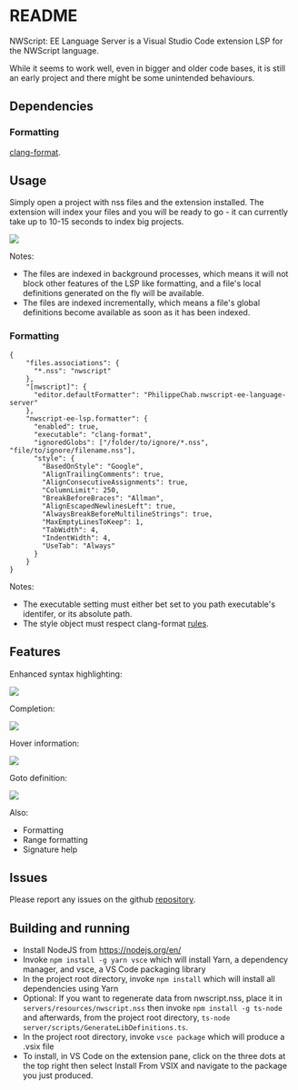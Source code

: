 # README

NWScript: EE Language Server is a Visual Studio Code extension LSP for the NWScript language.

While it seems to work well, even in bigger and older code bases, it is still an early project and there might be some unintended behaviours.

## Dependencies

### Formatting

[clang-format](https://clang.llvm.org/docs/ClangFormat.html).

## Usage

Simply open a project with nss files and the extension installed. The extension will index your files and you will be ready to go - it can currently take up to 10-15 seconds to index big projects.

![](https://i.imgur.com/DKn8znH.png)

Notes:

- The files are indexed in background processes, which means it will not block other features of the LSP like formatting, and a file's local definitions generated on the fly will be available.
- The files are indexed incrementally, which means a file's global definitions become available as soon as it has been indexed.

### Formatting

```
{
    "files.associations": {
      "*.nss": "nwscript"
    },
    "[nwscript]": {
      "editor.defaultFormatter": "PhilippeChab.nwscript-ee-language-server"
    },
    "nwscript-ee-lsp.formatter": {
      "enabled": true,
      "executable": "clang-format",
      "ignoredGlobs": ["/folder/to/ignore/*.nss", "file/to/ignore/filename.nss"],
      "style": {
        "BasedOnStyle": "Google",
        "AlignTrailingComments": true,
        "AlignConsecutiveAssignments": true,
        "ColumnLimit": 250,
        "BreakBeforeBraces": "Allman",
        "AlignEscapedNewlinesLeft": true,
        "AlwaysBreakBeforeMultilineStrings": true,
        "MaxEmptyLinesToKeep": 1,
        "TabWidth": 4,
        "IndentWidth": 4,
        "UseTab": "Always"
      }
    }
}
```

Notes:

- The executable setting must either bet set to you path executable's identifer, or its absolute path.
- The style object must respect clang-format [rules](https://clang.llvm.org/docs/ClangFormatStyleOptions.html).

## Features

Enhanced syntax highlighting:

![](https://i.imgur.com/A78xmBR.png)

Completion:

![](https://i.imgur.com/Iet1Lul.gif)

Hover information:

![](https://i.imgur.com/ZARVTQs.gif)

Goto definition:

![](https://i.imgur.com/vR13onI.gif)

Also:

- Formatting
- Range formatting
- Signature help

## Issues

Please report any issues on the github [repository](https://github.com/PhilippeChab/nwscript-ee-language-server/issues).

## Building and running

- Install NodeJS from https://nodejs.org/en/
- Invoke `npm install -g yarn vsce` which will install Yarn, a dependency manager, and vsce, a VS Code packaging library
- In the project root directory, invoke `npm install` which will install all dependencies using Yarn
- Optional: If you want to regenerate data from nwscript.nss, place it in `servers/resources/nwscript.nss` then invoke `npm install -g ts-node` and afterwards, from the project root directory, `ts-node server/scripts/GenerateLibDefinitions.ts`.
- In the project root directory, invoke `vsce package` which will produce a .vsix file
- To install, in VS Code on the extension pane, click on the three dots at the top right then select Install From VSIX and navigate to the package you just produced.
